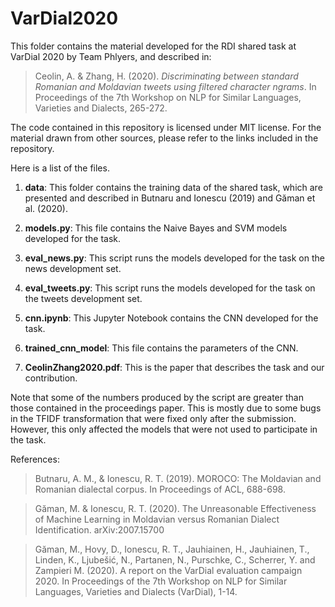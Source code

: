 # VarDial2020

This folder contains the material developed for the RDI shared task at VarDial 2020 by Team Phlyers, and described in:

> Ceolin, A. & Zhang, H. (2020). *Discriminating between standard Romanian and Moldavian tweets using filtered character ngrams*. In Proceedings of the 7th Workshop on NLP for Similar Languages, Varieties and Dialects, 265-272.

The code contained in this repository is licensed under MIT license. For the material drawn from other sources, please refer to the links included in the repository.

Here is a list of the files.

1. **data**: This folder contains the training data of the shared task, which are presented and described in Butnaru and Ionescu (2019) and Găman et al. (2020).

2. **models.py**: This file contains the Naive Bayes and SVM models developed for the task.

3. **eval_news.py**: This script runs the models developed for the task on the news development set. 

4. **eval_tweets.py**: This script runs the models developed for the task on the tweets development set.

5. **cnn.ipynb**: This Jupyter Notebook contains the CNN developed for the task.

6. **trained_cnn_model**: This file contains the parameters of the CNN.

7. **CeolinZhang2020.pdf**: This is the paper that describes the task and our contribution.

Note that some of the numbers produced by the script are greater than those contained in the proceedings paper. This is mostly due to some bugs in the TFIDF transformation that were fixed only after the submission. However, this only affected the models that were not used to participate in the task.

References:

> Butnaru, A. M., & Ionescu, R. T. (2019). MOROCO: The Moldavian and Romanian dialectal corpus. In Proceedings of ACL, 688-698.

> Găman, M. & Ionescu, R. T. (2020). The Unreasonable Effectiveness of Machine Learning in Moldavian versus Romanian Dialect Identification. arXiv:2007.15700

> Găman, M., Hovy, D., Ionescu, R. T., Jauhiainen, H., Jauhiainen, T., Linden, K., Ljubešić, N., Partanen, N., Purschke, C., Scherrer, Y. and Zampieri M.  (2020). A report on the VarDial evaluation campaign 2020. In Proceedings of the 7th Workshop on NLP for Similar Languages, Varieties and Dialects (VarDial), 1-14.








